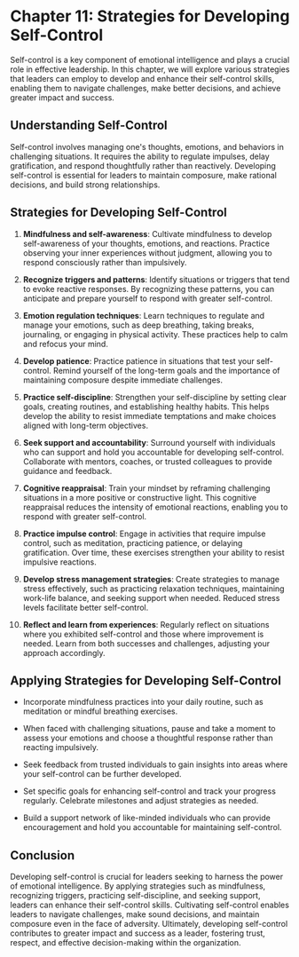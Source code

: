 Chapter 11: Strategies for Developing Self-Control
==================================================

Self-control is a key component of emotional intelligence and plays a crucial role in effective leadership. In this chapter, we will explore various strategies that leaders can employ to develop and enhance their self-control skills, enabling them to navigate challenges, make better decisions, and achieve greater impact and success.

Understanding Self-Control
--------------------------

Self-control involves managing one's thoughts, emotions, and behaviors in challenging situations. It requires the ability to regulate impulses, delay gratification, and respond thoughtfully rather than reactively. Developing self-control is essential for leaders to maintain composure, make rational decisions, and build strong relationships.

Strategies for Developing Self-Control
--------------------------------------

1. **Mindfulness and self-awareness**: Cultivate mindfulness to develop self-awareness of your thoughts, emotions, and reactions. Practice observing your inner experiences without judgment, allowing you to respond consciously rather than impulsively.

2. **Recognize triggers and patterns**: Identify situations or triggers that tend to evoke reactive responses. By recognizing these patterns, you can anticipate and prepare yourself to respond with greater self-control.

3. **Emotion regulation techniques**: Learn techniques to regulate and manage your emotions, such as deep breathing, taking breaks, journaling, or engaging in physical activity. These practices help to calm and refocus your mind.

4. **Develop patience**: Practice patience in situations that test your self-control. Remind yourself of the long-term goals and the importance of maintaining composure despite immediate challenges.

5. **Practice self-discipline**: Strengthen your self-discipline by setting clear goals, creating routines, and establishing healthy habits. This helps develop the ability to resist immediate temptations and make choices aligned with long-term objectives.

6. **Seek support and accountability**: Surround yourself with individuals who can support and hold you accountable for developing self-control. Collaborate with mentors, coaches, or trusted colleagues to provide guidance and feedback.

7. **Cognitive reappraisal**: Train your mindset by reframing challenging situations in a more positive or constructive light. This cognitive reappraisal reduces the intensity of emotional reactions, enabling you to respond with greater self-control.

8. **Practice impulse control**: Engage in activities that require impulse control, such as meditation, practicing patience, or delaying gratification. Over time, these exercises strengthen your ability to resist impulsive reactions.

9. **Develop stress management strategies**: Create strategies to manage stress effectively, such as practicing relaxation techniques, maintaining work-life balance, and seeking support when needed. Reduced stress levels facilitate better self-control.

10. **Reflect and learn from experiences**: Regularly reflect on situations where you exhibited self-control and those where improvement is needed. Learn from both successes and challenges, adjusting your approach accordingly.

Applying Strategies for Developing Self-Control
-----------------------------------------------

* Incorporate mindfulness practices into your daily routine, such as meditation or mindful breathing exercises.

* When faced with challenging situations, pause and take a moment to assess your emotions and choose a thoughtful response rather than reacting impulsively.

* Seek feedback from trusted individuals to gain insights into areas where your self-control can be further developed.

* Set specific goals for enhancing self-control and track your progress regularly. Celebrate milestones and adjust strategies as needed.

* Build a support network of like-minded individuals who can provide encouragement and hold you accountable for maintaining self-control.

Conclusion
----------

Developing self-control is crucial for leaders seeking to harness the power of emotional intelligence. By applying strategies such as mindfulness, recognizing triggers, practicing self-discipline, and seeking support, leaders can enhance their self-control skills. Cultivating self-control enables leaders to navigate challenges, make sound decisions, and maintain composure even in the face of adversity. Ultimately, developing self-control contributes to greater impact and success as a leader, fostering trust, respect, and effective decision-making within the organization.
